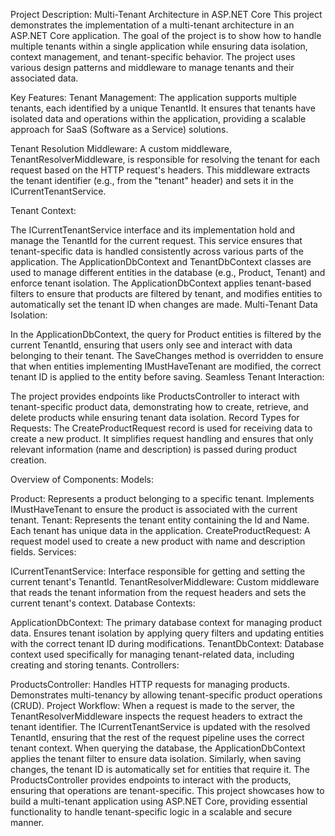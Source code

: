 Project Description: Multi-Tenant Architecture in ASP.NET Core
This project demonstrates the implementation of a multi-tenant architecture in an ASP.NET Core application. The goal of the project is to show how to handle multiple tenants within a single application while ensuring data isolation, context management, and tenant-specific behavior. The project uses various design patterns and middleware to manage tenants and their associated data.

Key Features:
Tenant Management: The application supports multiple tenants, each identified by a unique TenantId. It ensures that tenants have isolated data and operations within the application, providing a scalable approach for SaaS (Software as a Service) solutions.

Tenant Resolution Middleware: A custom middleware, TenantResolverMiddleware, is responsible for resolving the tenant for each request based on the HTTP request's headers. This middleware extracts the tenant identifier (e.g., from the "tenant" header) and sets it in the ICurrentTenantService.

Tenant Context:

The ICurrentTenantService interface and its implementation hold and manage the TenantId for the current request. This service ensures that tenant-specific data is handled consistently across various parts of the application.
The ApplicationDbContext and TenantDbContext classes are used to manage different entities in the database (e.g., Product, Tenant) and enforce tenant isolation. The ApplicationDbContext applies tenant-based filters to ensure that products are filtered by tenant, and modifies entities to automatically set the tenant ID when changes are made.
Multi-Tenant Data Isolation:

In the ApplicationDbContext, the query for Product entities is filtered by the current TenantId, ensuring that users only see and interact with data belonging to their tenant.
The SaveChanges method is overridden to ensure that when entities implementing IMustHaveTenant are modified, the correct tenant ID is applied to the entity before saving.
Seamless Tenant Interaction:

The project provides endpoints like ProductsController to interact with tenant-specific product data, demonstrating how to create, retrieve, and delete products while ensuring tenant data isolation.
Record Types for Requests: The CreateProductRequest record is used for receiving data to create a new product. It simplifies request handling and ensures that only relevant information (name and description) is passed during product creation.

Overview of Components:
Models:

Product: Represents a product belonging to a specific tenant. Implements IMustHaveTenant to ensure the product is associated with the current tenant.
Tenant: Represents the tenant entity containing the Id and Name. Each tenant has unique data in the application.
CreateProductRequest: A request model used to create a new product with name and description fields.
Services:

ICurrentTenantService: Interface responsible for getting and setting the current tenant's TenantId.
TenantResolverMiddleware: Custom middleware that reads the tenant information from the request headers and sets the current tenant's context.
Database Contexts:

ApplicationDbContext: The primary database context for managing product data. Ensures tenant isolation by applying query filters and updating entities with the correct tenant ID during modifications.
TenantDbContext: Database context used specifically for managing tenant-related data, including creating and storing tenants.
Controllers:

ProductsController: Handles HTTP requests for managing products. Demonstrates multi-tenancy by allowing tenant-specific product operations (CRUD).
Project Workflow:
When a request is made to the server, the TenantResolverMiddleware inspects the request headers to extract the tenant identifier.
The ICurrentTenantService is updated with the resolved TenantId, ensuring that the rest of the request pipeline uses the correct tenant context.
When querying the database, the ApplicationDbContext applies the tenant filter to ensure data isolation. Similarly, when saving changes, the tenant ID is automatically set for entities that require it.
The ProductsController provides endpoints to interact with the products, ensuring that operations are tenant-specific.
This project showcases how to build a multi-tenant application using ASP.NET Core, providing essential functionality to handle tenant-specific logic in a scalable and secure manner.
